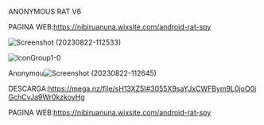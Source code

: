 ANONYMOUS RAT V6

PAGINA WEB:https://nibiruanuna.wixsite.com/android-rat-spy

![Screenshot (20230822-112533)](https://github.com/AndroidRat/Anonymous-Rat-v6/assets/104788786/503d3680-6eb8-45a1-a60b-d7c4bf9d6f9e)




![IconGroup1-0](https://github.com/AndroidRat/Anonymous-Rat-v6/assets/104788786/80d74fc6-2d51-42a6-83c4-5f3187c3f6ff)



Anonymou![Screenshot (20230822-112645)](https://github.com/AndroidRat/Anonymous-Rat-v6/assets/104788786/b8b7d188-a73b-4dc8-936d-492bfc99bfa9)

DESCARGA:https://mega.nz/file/sH13XZ5I#3055X9saYJxCWFBym9L0joO0jGchCvJa9Wr0kzkoyHg

PAGINA WEB:https://nibiruanuna.wixsite.com/android-rat-spy

